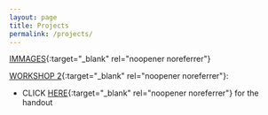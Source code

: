 ```yaml
---
layout: page
title: Projects
permalink: /projects/
---
```



[IMMAGES](https://immages.hypotheses.org/){:target="_blank" rel="noopener noreferrer"}

[WORKSHOP 2](https://immages.hypotheses.org/1013){:target="_blank" rel="noopener noreferrer"}:

- CLICK [HERE](https://furkandikmen.com/assets/presentations/find_predicates.pdf){:target="_blank" rel="noopener noreferrer"} for the handout 


